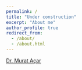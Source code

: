 ```yaml
---
permalink: /
title: "Under construction"
excerpt: "About me"
author_profile: true
redirect_from: 
  - /about/
  - /about.html
---
```


<script src="https://platform.linkedin.com/badges/js/profile.js" async defer type="text/javascript"></script>
<div class="badge-base LI-profile-badge" data-locale="en_US" data-size="large" data-theme="dark" data-type="HORIZONTAL" data-vanity="muratacar" data-version="v1"><a class="badge-base__link LI-simple-link" href="https://tr.linkedin.com/in/muratacar?trk=profile-badge">Dr. Murat Açar</a></div>
